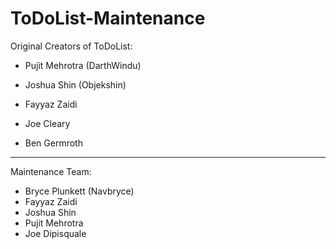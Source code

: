 # ToDoList-Maintenance

Original Creators of ToDoList:

* Pujit Mehrotra (DarthWindu)

* Joshua Shin (Objekshin)

* Fayyaz Zaidi

* Joe Cleary

* Ben Germroth
-----------------------------------------------------

Maintenance Team:  

* Bryce Plunkett (Navbryce)
* Fayyaz Zaidi
* Joshua Shin
* Pujit Mehrotra
* Joe Dipisquale

